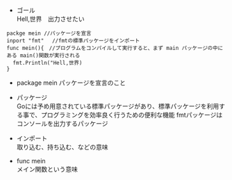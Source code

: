 - ゴール<br>
Hell,世界　出力させたい<br>

```
packge mein //パッケージを宣言
inport "fmt"　 //fmtの標準パッケージをインポート
func mein(){　//プログラムをコンパイルして実行すると、まず main パッケージの中にある main()関数が実行される
  fmt.Println("Hell,世界)
}
```
 
- package mein
 パッケージを宣言のこと
 
- パッケージ<br>
 Goには予め用意されている標準パッケージがあり、標準パッケージを利用する事で、プログラミングを効率良く行うための便利な機能
 fmtパッケージはコンソールを出力するパッケージ
  
- インポート　<br>
取り込む、持ち込む、などの意味
 
 - func mein<br>
 メイン関数という意味
    
 
